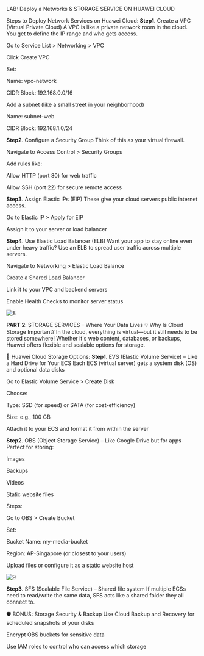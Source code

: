 LAB: Deploy a Networks & STORAGE SERVICE ON HUAWEI CLOUD

Steps to Deploy Network Services on Huawei Cloud:
**Step1**. Create a VPC (Virtual Private Cloud)
A VPC is like a private network room in the cloud. You get to define the IP range and who gets access.

Go to Service List > Networking > VPC

Click Create VPC

Set:

Name: vpc-network

CIDR Block: 192.168.0.0/16

Add a subnet (like a small street in your neighborhood)

Name: subnet-web

CIDR Block: 192.168.1.0/24

**Step2**. Configure a Security Group
Think of this as your virtual firewall.

Navigate to Access Control > Security Groups

Add rules like:

Allow HTTP (port 80) for web traffic

Allow SSH (port 22) for secure remote access

**Step3**. Assign Elastic IPs (EIP)
These give your cloud servers public internet access.

Go to Elastic IP > Apply for EIP

Assign it to your server or load balancer

**Step4**. Use Elastic Load Balancer (ELB)
Want your app to stay online even under heavy traffic? Use an ELB to spread user traffic across multiple servers.

Navigate to Networking > Elastic Load Balance

Create a Shared Load Balancer

Link it to your VPC and backend servers

Enable Health Checks to monitor server status

![8](https://github.com/user-attachments/assets/d3e02214-1bcb-4cab-9a14-2d62c21eedf9)


 **PART 2**: STORAGE SERVICES – Where Your Data Lives
💡 Why Is Cloud Storage Important?
In the cloud, everything is virtual—but it still needs to be stored somewhere! Whether it's web content, databases, or backups, Huawei offers flexible and scalable options for storage.

🧰 Huawei Cloud Storage Options:
**Step1**. EVS (Elastic Volume Service) – Like a Hard Drive for Your ECS
Each ECS (virtual server) gets a system disk (OS) and optional data disks

Go to Elastic Volume Service > Create Disk

Choose:

Type: SSD (for speed) or SATA (for cost-efficiency)

Size: e.g., 100 GB

Attach it to your ECS and format it from within the server

**Step2**. OBS (Object Storage Service) – Like Google Drive but for apps
Perfect for storing:

Images

Backups

Videos

Static website files

Steps:

Go to OBS > Create Bucket

Set:

Bucket Name: my-media-bucket

Region: AP-Singapore (or closest to your users)

Upload files or configure it as a static website host

![9](https://github.com/user-attachments/assets/99f43e40-ae08-4785-b4bd-7c3054758922)

**Step3**. SFS (Scalable File Service) – Shared file system
If multiple ECSs need to read/write the same data, SFS acts like a shared folder they all connect to.

🛡️ BONUS: Storage Security & Backup
Use Cloud Backup and Recovery for scheduled snapshots of your disks

Encrypt OBS buckets for sensitive data

Use IAM roles to control who can access which storage
